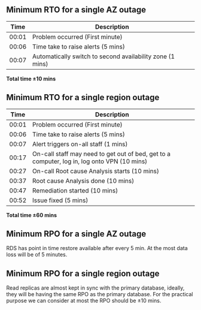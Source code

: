 ## Minimum RTO for a single AZ outage

| Time  | Description                                                |
| ----- | ---------------------------------------------------------- |
| 00:01 | Problem occurred (First minute)                             |
| 00:06 | Time take to raise alerts (5 mins) |
| 00:07 | Automatically switch to second availability zone (1 mins)  |

**Total time ±10 mins**

## Minimum RTO for a single region outage

| Time  | Description                                                                                 |
| ----- | ------------------------------------------------------------------------------------------- |
| 00:01 | Problem occurred (First minute)                                                              |
| 00:06 | Time take to raise alerts (5 mins)                                  |
| 00:07 | Alert triggers on-all staff (1 mins)                                                        |
| 00:17 | On-call staff may need to get out of bed, get to a computer, log in, log onto VPN (10 mins) |
| 00:27 | On-call Root cause Analysis starts (10 mins)                                         |
| 00:37 | Root cause Analysis done (10 mins)                                                          |
| 00:47 | Remediation started (10 mins)                                                               |
| 00:52 | Issue fixed (5 mins)                                                                        |

**Total time ±60 mins**

## Minimum RPO for a single AZ outage

RDS has point in time restore available after every 5 min. At the most data loss will be of 5 minutes. 

## Minimum RPO for a single region outage

Read replicas are almost kept in sync with the primary database, ideally, they will be having the same RPO as the primary database. For the practical purpose we can consider at most the RPO should be ±10 mins.